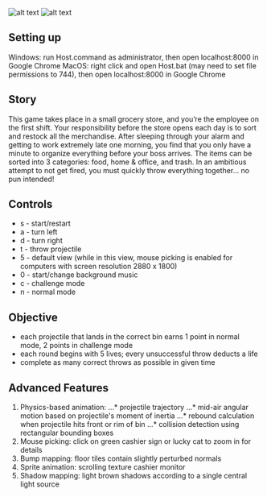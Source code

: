 ![alt text](https://github.com/intro-graphics-master-F19/term-project-team-costcode/blob/master/assets/traderthrows.png "Logo")
![alt text](https://github.com/intro-graphics-master-F19/term-project-team-costcode/blob/master/assets/trader-throws-concept-art.png "Concept Art")


## Setting up
Windows: run Host.command as administrator, then open localhost:8000 in Google Chrome
MacOS: right click and open Host.bat (may need to set file permissions to 744), then open localhost:8000 in Google Chrome

## Story
This game takes place in a small grocery store, and you’re the employee on the first shift. Your responsibility before the store opens each day is to sort and restock all the merchandise. After sleeping through your alarm and getting to work extremely late one morning, you find that you only have a minute to organize everything before your boss arrives. The items can be sorted into 3 categories: food, home & office, and trash. In an ambitious attempt to not get fired, you must quickly throw everything together… no pun intended!

## Controls
* s - start/restart
* a - turn left
* d - turn right
* t - throw projectile
* 5 - default view (while in this view, mouse picking is enabled for computers with screen resolution 2880 x 1800)
* 0 - start/change background music
* c - challenge mode
* n - normal mode

## Objective
* each projectile that lands in the correct bin earns 1 point in normal mode, 2 points in challenge mode
* each round begins with 5 lives; every unsuccessful throw deducts a life
* complete as many correct throws as possible in given time

## Advanced Features
1. Physics-based animation:
...* projectile trajectory
...* mid-air angular motion based on projectile's moment of inertia
...* rebound calculation when projectile hits front or rim of bin
...* collision detection using rectangular bounding boxes
2. Mouse picking: click on green cashier sign or lucky cat to zoom in for details
3. Bump mapping: floor tiles contain slightly perturbed normals 
4. Sprite animation: scrolling texture cashier monitor
5. Shadow mapping: light brown shadows according to a single central light source

